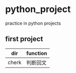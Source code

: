 python_project
==============

practice in python projects

## first project

dir     |   function
----    |   -----------
cherk   |   判断回文
